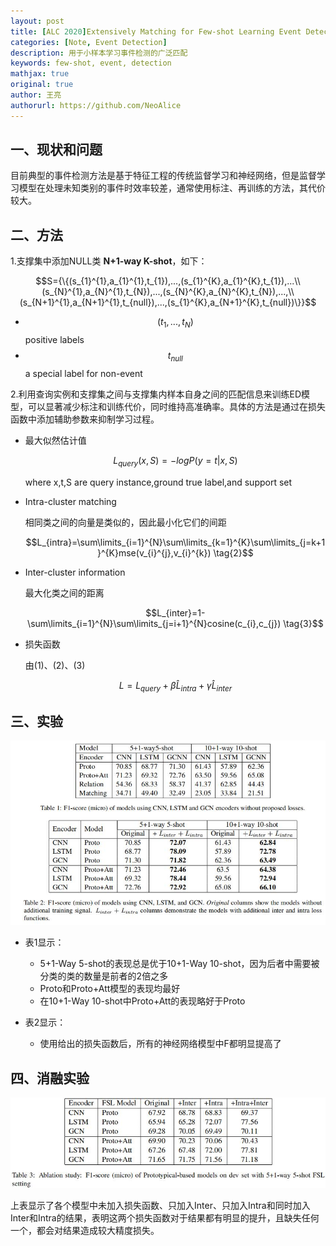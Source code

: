```yaml
---
layout: post
title: [ALC 2020]Extensively Matching for Few-shot Learning Event Detection
categories: [Note, Event Detection]
description: 用于小样本学习事件检测的广泛匹配 
keywords: few-shot, event, detection
mathjax: true
original: true
author: 王亮
authorurl: https://github.com/NeoAlice
---
```


## 一、现状和问题

目前典型的事件检测方法是基于特征工程的传统监督学习和神经网络，但是监督学习模型在处理未知类别的事件时效率较差，通常使用标注、再训练的方法，其代价较大。

## 二、方法

1.支撑集中添加NULL类 **N+1-way K-shot**，如下：

$$S={\{(s_{1}^{1},a_{1}^{1},t_{1}),...,(s_{1}^{K},a_{1}^{K},t_{1}),...\\(s_{N}^{1},a_{N}^{1},t_{N}),...,(s_{N}^{K},a_{N}^{K},t_{N}),...,\\(s_{N+1}^{1},a_{N+1}^{1},t_{null}),...,(s_{1}^{K},a_{N+1}^{K},t_{null})\}}$$

+ $$(t_{1},...,t_{N})$$ positive labels
+ $$t_{null}$$ a special label for non-event

2.利用查询实例和支撑集之间与支撑集内样本自身之间的匹配信息来训练ED模型，可以显著减少标注和训练代价，同时维持高准确率。具体的方法是通过在损失函数中添加辅助参数来抑制学习过程。

+ 最大似然估计值

  $$L_{query}(x,S)=-logP(y=t|x,S) \tag{1}$$

  where x,t,S are query instance,ground true label,and support set​

+ Intra-cluster matching

  相同类之间的向量是类似的，因此最小化它们的间距

  $$L_{intra}=\sum\limits_{i=1}^{N}\sum\limits_{k=1}^{K}\sum\limits_{j=k+1}^{K}mse(v_{i}^{j},v_{i}^{k}) \tag{2}$$

+ Inter-cluster information

  最大化类之间的距离

  $$L_{inter}=1-\sum\limits_{i=1}^{N}\sum\limits_{j=i+1}^{N}cosine(c_{i},c_{j}) \tag{3}$$

+ 损失函数

  由(1)、(2)、(3)

  $$L=L_{query}+\beta \hat{L}_{intra}+\gamma \hat{L}_{inter} \tag{4}$$

## 三、实验

![1](/images/blog/few-shot-learning-event-detection-1.jpg)

+ 表1显示：
  + 5+1-Way 5-shot的表现总是优于10+1-Way 10-shot，因为后者中需要被分类的类的数量是前者的2倍之多
  + Proto和Proto+Att模型的表现均最好
  + 在10+1-Way 10-shot中Proto+Att的表现略好于Proto 

+ 表2显示：
  + 使用给出的损失函数后，所有的神经网络模型中F都明显提高了

## 四、消融实验

![2](/images/blog/few-shot-learning-event-detection-2.jpg)

上表显示了各个模型中未加入损失函数、只加入Inter、只加入Intra和同时加入Inter和Intra的结果，表明这两个损失函数对于结果都有明显的提升，且缺失任何一个，都会对结果造成较大精度损失。
